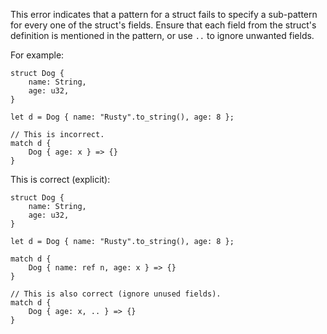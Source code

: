 This error indicates that a pattern for a struct fails to specify a sub-pattern
for every one of the struct's fields. Ensure that each field from the struct's
definition is mentioned in the pattern, or use `..` to ignore unwanted fields.

For example:

```compile_fail,E0027
struct Dog {
    name: String,
    age: u32,
}

let d = Dog { name: "Rusty".to_string(), age: 8 };

// This is incorrect.
match d {
    Dog { age: x } => {}
}
```

This is correct (explicit):

```
struct Dog {
    name: String,
    age: u32,
}

let d = Dog { name: "Rusty".to_string(), age: 8 };

match d {
    Dog { name: ref n, age: x } => {}
}

// This is also correct (ignore unused fields).
match d {
    Dog { age: x, .. } => {}
}
```
